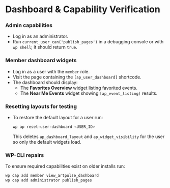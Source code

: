 # Dashboard & Capability Verification

### Admin capabilities
- Log in as an administrator.
- Run `current_user_can('publish_pages')` in a debugging console or with `wp shell`; it should return `true`.

### Member dashboard widgets
- Log in as a user with the `member` role.
- Visit the page containing the `[ap_user_dashboard]` shortcode.
- The dashboard should display:
  - The **Favorites Overview** widget listing favorited events.
  - The **Near Me Events** widget showing `[ap_event_listing]` results.

### Resetting layouts for testing
- To restore the default layout for a user run:
  ```bash
  wp ap reset-user-dashboard <USER_ID>
  ```
  This deletes `ap_dashboard_layout` and `ap_widget_visibility` for the user so only the default widgets load.

### WP-CLI repairs
To ensure required capabilities exist on older installs run:
```bash
wp cap add member view_artpulse_dashboard
wp cap add administrator publish_pages
```
